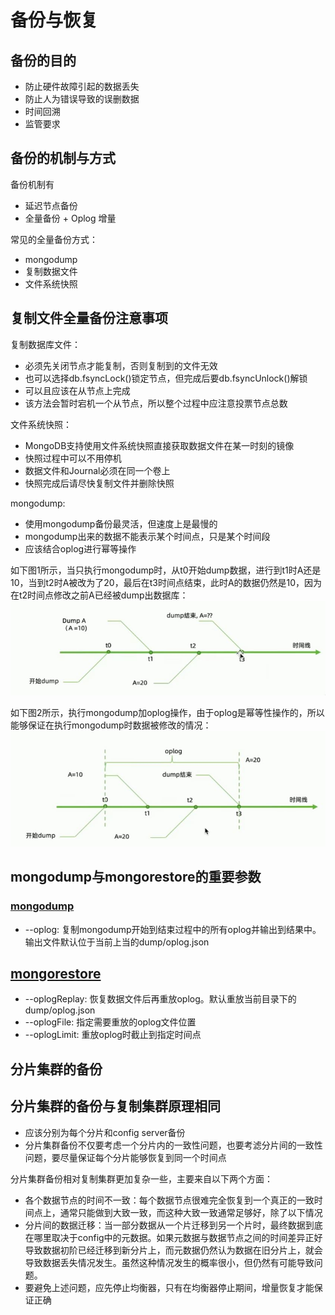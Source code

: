 # 备份与恢复

## 备份的目的

* 防止硬件故障引起的数据丢失
* 防止人为错误导致的误删数据
* 时间回溯
* 监管要求

## 备份的机制与方式

备份机制有  

* 延迟节点备份
* 全量备份 + Oplog 增量

常见的全量备份方式：  

* mongodump
* 复制数据文件
* 文件系统快照

## 复制文件全量备份注意事项

复制数据库文件：  

* 必须先关闭节点才能复制，否则复制到的文件无效
* 也可以选择db.fsyncLock()锁定节点，但完成后要db.fsyncUnlock()解锁
* 可以且应该在从节点上完成
* 该方法会暂时宕机一个从节点，所以整个过程中应注意投票节点总数

文件系统快照：  

* MongoDB支持使用文件系统快照直接获取数据文件在某一时刻的镜像
* 快照过程中可以不用停机
* 数据文件和Journal必须在同一个卷上
* 快照完成后请尽快复制文件并删除快照

mongodump:  

* 使用mongodump备份最灵活，但速度上是最慢的
* mongodump出来的数据不能表示某个时间点，只是某个时间段
* 应该结合oplog进行幂等操作

如下图1所示，当只执行mongodump时，从t0开始dump数据，进行到t1时A还是10，当到t2时A被改为了20，最后在t3时间点结束，此时A的数据仍然是10，因为在t2时间点修改之前A已经被dump出数据库：  
![mongodump](/imgs/dbs/mongodb/mongodump.jpg)

如下图2所示，执行mongodump加oplog操作，由于oplog是幂等性操作的，所以能够保证在执行mongodump时数据被修改的情况：  
![mongodump-oplog.jpg](/imgs/dbs/mongodb/mongodump-oplog.jpg)

## mongodump与mongorestore的重要参数

### [mongodump](https://docs.mongodb.com/v4.0/reference/program/mongodump/#bin.mongodump)

* --oplog: 复制mongodump开始到结束过程中的所有oplog并输出到结果中。输出文件默认位于当前上当的dump/oplog.json

## [mongorestore](https://docs.mongodb.com/v4.0/reference/program/mongorestore/#bin.mongorestore)

* --oplogReplay: 恢复数据文件后再重放oplog。默认重放当前目录下的dump/oplog.json  
* --oplogFile: 指定需要重放的oplog文件位置
* --oplogLimit: 重放oplog时截止到指定时间点

## 分片集群的备份

## 分片集群的备份与复制集群原理相同

* 应该分别为每个分片和config server备份
* 分片集群备份不仅要考虑一个分片内的一致性问题，也要考滤分片间的一致性问题，要尽量保证每个分片能够恢复到同一个时间点

分片集群备份相对复制集群更加复杂一些，主要来自以下两个方面：  

* 各个数据节点的时间不一致：每个数据节点很难完全恢复到一个真正的一致时间点上，通常只能做到大致一致，而这种大致一致通常足够好，除了以下情况
* 分片间的数据迁移：当一部分数据从一个片迁移到另一个片时，最终数据到底在哪里取决于config中的元数据。如果元数据与数据节点之间的时间差异正好导致数据初阶已经迁移到新分片上，而元数据仍然认为数据在旧分片上，就会导致数据丢失情况发生。虽然这种情况发生的概率很小，但仍然有可能导致问题。
* 要避免上述问题，应先停止均衡器，只有在均衡器停止期间，增量恢复才能保证正确

<Vssue :title="$title" :options="{ locale: 'zh' }" />